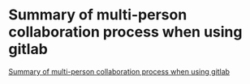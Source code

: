 # Summary of multi-person collaboration process when using gitlab
[Summary of multi-person collaboration process when using gitlab](https://aiwithcloud.com/2022/09/15/summary_of_multi_person_collaboration_process_when_using_gitlab/)